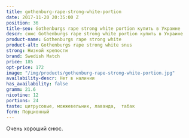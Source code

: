 ```yaml
---
title: gothenburg-rape-strong-white-portion
date: 2017-11-20 20:35:00 Z
position: 36
title-seo: Gothenburgs rape strong white portion купить в Украине
descr: снюс Gothenburgs rape strong white portion купить в Украине
product-name: Gothenburgs rape strong white
product-alt: Gothenburgs rape strong white snus
strong: Низкой крепости
brand: Swedish Match
price: 185
opt-price: 172
image: "/img/products/gothenburg-rape-strong-white-portion.jpg"
availability-descr: Нет в наличии
has_availability: false
gramm: 21.6
nicotine: 12
portions: 24
taste: цитрусовые, можжевельник, лаванда,  табак
form: Порционный
---
```


Очень хороший снюс.